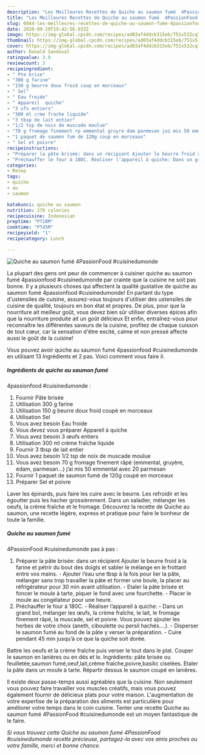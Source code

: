 ```yaml
---
description: "Les Meilleures Recettes de Quiche au saumon fumé  4PassionFood #cuisinedumonde"
title: "Les Meilleures Recettes de Quiche au saumon fumé  4PassionFood #cuisinedumonde"
slug: 6044-les-meilleures-recettes-de-quiche-au-saumon-fume-4passionfood-cuisinedumonde
date: 2020-09-29T15:42:56.933Z
image: https://img-global.cpcdn.com/recipes/ad03af4ddcb315eb/751x532cq70/quiche-au-saumon-fume-4passionfood-cuisinedumonde-photo-principale-de-la-recette.jpg
thumbnail: https://img-global.cpcdn.com/recipes/ad03af4ddcb315eb/751x532cq70/quiche-au-saumon-fume-4passionfood-cuisinedumonde-photo-principale-de-la-recette.jpg
cover: https://img-global.cpcdn.com/recipes/ad03af4ddcb315eb/751x532cq70/quiche-au-saumon-fume-4passionfood-cuisinedumonde-photo-principale-de-la-recette.jpg
author: Donald Sandoval
ratingvalue: 3.9
reviewcount: 3
recipeingredient:
- " Pte brise"
- "300 g farine"
- "150 g beurre doux froid coup en morceaux"
- " Sel"
- " Eau froide"
- " Appareil  quiche"
- "3 ufs entiers"
- "300 ml crme frache liquide"
- "3 tbsp de lait entier"
- "1/2 tsp de noix de muscade moulue"
- "70 g fromage finement rp emmental gruyre dam parmesan jai mis 50 emmental avec 20 parmesan"
- "1 paquet de saumon fum de 120g coup en morceaux"
- " Sel et poivre"
recipeinstructions:
- "Préparer la pâte brisée: dans un récipient Ajouter le beurre froid à la farine et pétrir du bout des doigts et sabler le mélange en le frottant entre vos mains. Ajouter l’eau une tbsp à la fois pour lier la pâte, mélanger sans trop travailler la pâte et former une boule, la placer au réfrigérateur pour 30 min avant utilisation.  Etaler la pâte brisée et foncer le moule à tarte, piquer le fond avec une fourchette.  Placer le moule au congélateur pour une heure."
- "Préchauffer le four à 180C. Réaliser l’appareil à quiche: Dans un grand bol, mélanger les œufs, la crème fraîche, le lait, le fromage finement râpé, la muscade, sel et poivre. Vous pouvez ajouter les herbes de votre choix (aneth, ciboulette ou persil hachés....). Disperser le saumon fumé au fond de la pâte y verser la préparation.  Cuire pendant 45 min jusqu’à ce que la quiche soit dorée."
categories:
- Resep
tags:
- quiche
- au
- saumon

katakunci: quiche au saumon 
nutrition: 270 calories
recipecuisine: Indonesian
preptime: "PT28M"
cooktime: "PT45M"
recipeyield: "1"
recipecategory: Lunch

---
```



![Quiche au saumon fumé 
4PassionFood #cuisinedumonde](https://img-global.cpcdn.com/recipes/ad03af4ddcb315eb/751x532cq70/quiche-au-saumon-fume-4passionfood-cuisinedumonde-photo-principale-de-la-recette.jpg)

La plupart des gens ont peur de commencer à cuisiner quiche au saumon fumé 
4passionfood #cuisinedumonde par crainte que la cuisine ne soit pas bonne. Il y a plusieurs choses qui affectent la qualité gustative de quiche au saumon fumé 
4passionfood #cuisinedumonde! En partant du type d'ustensiles de cuisine, assurez-vous toujours d'utiliser des ustensiles de cuisine de qualité, toujours en bon état et propres. De plus, pour que la nourriture ait meilleur goût, vous devez bien sûr utiliser diverses épices afin que la nourriture produite ait un goût délicieux Et enfin, entraînez-vous pour reconnaître les différentes saveurs de la cuisine, profitez de chaque cuisson de tout cœur, car la sensation d'être excité, calme et non pressé affecte aussi le goût de la cuisine!

<!--inarticleads1-->

Vous pouvez avoir quiche au saumon fumé 
4passionfood #cuisinedumonde en utilisant 13 Ingrédients et 2 pas. Voici comment vous faire il.

##### Ingrédients de quiche au saumon fumé 
4passionfood #cuisinedumonde :

1. Fournir  Pâte brisée
1. Utilisation 300 g farine
1. Utilisation 150 g beurre doux froid coupé en morceaux
1. Utilisation  Sel
1. Vous avez besoin  Eau froide
1. Vous devez vous préparer  Appareil à quiche
1. Vous avez besoin 3 œufs entiers
1. Utilisation 300 ml crème fraîche liquide
1. Fournir 3 tbsp de lait entier
1. Vous avez besoin 1/2 tsp de noix de muscade moulue
1. Vous avez besoin 70 g fromage finement râpé (emmental, gruyère, édam, parmesan...) j’ai mis 50 emmental avec 20 parmesan
1. Fournir 1 paquet de saumon fumé de 120g coupé en morceaux
1. Préparer  Sel et poivre


Laver les épinards, puis faire les cuire avec le beurre. Les refroidir et les égoutter puis les hacher grossièrement. Dans un saladier, mélanger les oeufs, la crème fraîche et le fromage. Découvrez la recette de Quiche au saumon, une recette légère, express et pratique pour faire le bonheur de toute la famille. 

<!--inarticleads2-->

##### Quiche au saumon fumé 
4PassionFood #cuisinedumonde pas à pas :

1. Préparer la pâte brisée: dans un récipient Ajouter le beurre froid à la farine et pétrir du bout des doigts et sabler le mélange en le frottant entre vos mains. - Ajouter l’eau une tbsp à la fois pour lier la pâte, mélanger sans trop travailler la pâte et former une boule, la placer au réfrigérateur pour 30 min avant utilisation.  - Etaler la pâte brisée et foncer le moule à tarte, piquer le fond avec une fourchette.  - Placer le moule au congélateur pour une heure.
1. Préchauffer le four à 180C. - Réaliser l’appareil à quiche: - Dans un grand bol, mélanger les œufs, la crème fraîche, le lait, le fromage finement râpé, la muscade, sel et poivre. Vous pouvez ajouter les herbes de votre choix (aneth, ciboulette ou persil hachés....). - Disperser le saumon fumé au fond de la pâte y verser la préparation.  - Cuire pendant 45 min jusqu’à ce que la quiche soit dorée.


Battre les oeufs et la crème fraîche puis verser le tout dans le plat. Couper le saumon en lanières ou en dés et le. Ingrédients: pâte brisée ou feuilletée,saumon fumé,oeuf,lait,crème fraîche,poivre,basilic ciselées. Etaler la pâte dans un moule à tarte. Répartir dessus le saumon coupé en lanières. 

<!--inarticleads1-->

<p>
Il existe deux passe-temps aussi agréables que la cuisine. Non seulement vous pouvez faire travailler vos muscles créatifs, mais vous pouvez également fournir de délicieux plats pour votre maison. L'augmentation de votre expertise de la préparation des aliments est particulière pour améliorer votre temps dans le coin cuisine. Tenter une recette Quiche au saumon fumé 
4PassionFood #cuisinedumonde est un moyen fantastique de le faire.
</p>

<p>
<i>Si vous trouvez cette Quiche au saumon fumé 
4PassionFood #cuisinedumonde recette précieuse, partagez-la avec vos amis proches ou votre famille, merci et bonne chance.</i>
</p>
